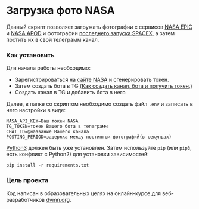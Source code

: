 # Загрузка фото NASA

Данный скрипт позволяет загружать фотографии с сервисов [NASA EPIC](https://api.nasa.gov/#epic) и [NASA APOD](https://api.nasa.gov/#apod)
и фотографии [последнего запуска SPACEX](https://documenter.getpostman.com/view/2025350/RWaEzAiG#bc65ba60-decf-4289-bb04-4ca9df01b9c1),
а затем постить их в свой телеграмм канал.

### Как установить

Для начала работы необходимо:
- Зарегистрироваться на [сайте NASA](https://api.nasa.gov/) и сгенерировать токен.
- Затем создать бота в TG [(Как создать канал, бота и получить токен.)](https://smmplanner.com/blog/otlozhennyj-posting-v-telegram/)
- Создать канал в TG и добавить бота в него

Далее, в папке со скриптом необходимо создать файл `.env` и записать в него настройки в виде:
```
NASA_API_KEY=Ваш токен NASA
TG_TOKEN=токен Вашего бота в телеграмм
CHAT_ID=@название Вашего канала
POSTING_PERIOD=задержка между постингом фотографий(в секундах)
```

[Python3](https://www.python.org/downloads/) должен быть уже установлен. 
Затем используйте `pip` (или `pip3`, есть конфликт с Python2) для установки зависимостей:
```
pip install -r requirements.txt
```

### Цель проекта

Код написан в образовательных целях на онлайн-курсе для веб-разработчиков [dvmn.org](https://dvmn.org/).